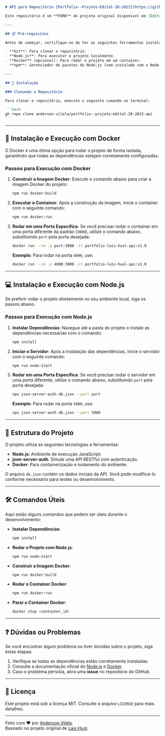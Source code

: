 ````markdown
# API para Repositório [Portfolio--Projeto-Edital-28-2023](https://github.com/anderson-vilela/portfolio--projeto-edital-28-2023)

Este repositório é um **FORK** do projeto original disponível em [Edital-001-23-Modulos-Educacionais](https://github.com/lais-huol/edital-001-23-modulos-educacionais). A API foi desenvolvida para fornecer funcionalidades específicas para o projeto relacionado ao Edital 28/2023.

---

## 📋 Pré-requisitos

Antes de começar, certifique-se de ter as seguintes ferramentas instaladas em sua máquina:

- **Git**: Para clonar o repositório.
- **Node.js**: Para executar o projeto localmente.
- **Docker** (opcional): Para rodar o projeto em um container.
- **npm**: Gerenciador de pacotes do Node.js (vem instalado com o Node.js).

---

## 🚀 Instalação

### Clonando o Repositório

Para clonar o repositório, execute o seguinte comando no terminal:

```bash
gh repo clone anderson-vilela/portfolio--projeto-edital-28-2023-api
```
````

---

## 🐳 Instalação e Execução com Docker

O Docker é uma ótima opção para rodar o projeto de forma isolada, garantindo que todas as dependências estejam corretamente configuradas.

### Passos para Execução com Docker

1. **Construir a Imagem Docker**:
   Execute o comando abaixo para criar a imagem Docker do projeto:

   ```bash
   npm run docker:build
   ```

2. **Executar o Container**:
   Após a construção da imagem, inicie o container com o seguinte comando:

   ```bash
   npm run docker:run
   ```

3. **Rodar em uma Porta Específica**:
   Se você precisar rodar o container em uma porta diferente da padrão (`3000`), utilize o comando abaixo, substituindo `port` pela porta desejada:

   ```bash
   docker run --rm -p port:3000 -it portfolio-lais-huol-api:v1.0
   ```

   **Exemplo**:
   Para rodar na porta `4000`, use:

   ```bash
   docker run --rm -p 4000:3000 -it portfolio-lais-huol-api:v1.0
   ```

---

## 💻 Instalação e Execução com Node.js

Se preferir rodar o projeto diretamente no seu ambiente local, siga os passos abaixo.

### Passos para Execução com Node.js

1. **Instalar Dependências**:
   Navegue até a pasta do projeto e instale as dependências necessárias com o comando:

   ```bash
   npm install
   ```

2. **Iniciar o Servidor**:
   Após a instalação das dependências, inicie o servidor com o seguinte comando:

   ```bash
   npm run node:start
   ```

3. **Rodar em uma Porta Específica**:
   Se você precisar rodar o servidor em uma porta diferente, utilize o comando abaixo, substituindo `port` pela porta desejada:

   ```bash
   npx json-server-auth db.json --port port
   ```

   **Exemplo**:
   Para rodar na porta `5000`, use:

   ```bash
   npx json-server-auth db.json --port 5000
   ```

---

## 🔧 Estrutura do Projeto

O projeto utiliza as seguintes tecnologias e ferramentas:

- **Node.js**: Ambiente de execução JavaScript.
- **json-server-auth**: Simula uma API RESTful com autenticação.
- **Docker**: Para containerização e isolamento do ambiente.

O arquivo `db.json` contém os dados iniciais da API. Você pode modificá-lo conforme necessário para testes ou desenvolvimento.

---

## 🛠️ Comandos Úteis

Aqui estão alguns comandos que podem ser úteis durante o desenvolvimento:

- **Instalar Dependências**:

  ```bash
  npm install
  ```

- **Rodar o Projeto com Node.js**:

  ```bash
  npm run node:start
  ```

- **Construir a Imagem Docker**:

  ```bash
  npm run docker:build
  ```

- **Rodar o Container Docker**:

  ```bash
  npm run docker:run
  ```

- **Parar o Container Docker**:
  ```bash
  docker stop <container_id>
  ```

---

## ❓ Dúvidas ou Problemas

Se você encontrar algum problema ou tiver dúvidas sobre o projeto, siga estas etapas:

1. Verifique se todas as dependências estão corretamente instaladas.
2. Consulte a documentação oficial do [Node.js](https://nodejs.org/) e [Docker](https://docs.docker.com/).
3. Caso o problema persista, abra uma **issue** no repositório do GitHub.

---

## 📄 Licença

Este projeto está sob a licença MIT. Consulte o arquivo `LICENSE` para mais detalhes.

---

Feito com ❤️ por [Anderson Vilela](https://github.com/anderson-vilela).  
Baseado no projeto original de [Lais Huol](https://github.com/lais-huol/edital-001-23-modulos-educacionais).

```

```
